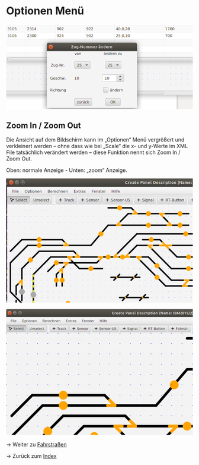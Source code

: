 # Optionen Menü

![](img21.png)

## Zoom In / Zoom Out

Die Ansicht auf dem Bildschirm kann im „Optionen“ Menü vergrößert und verkleinert werden – ohne dass wie bei „Scale“ die x- und y-Werte im XML File tatsächlich verändert werden – diese Funktion nennt sich Zoom In / Zoom Out.

Oben: normale Anzeige - Unten:  „zoom“ Anzeige.

![](img9.png)

![](img10.png)



-> Weiter zu [Fahrstraßen](routes.md)

-> Zurück zum [Index](index.md)